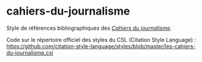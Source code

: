 # cahiers-du-journalisme
Style de références bibliographiques des [*Cahiers du journalisme*](https://cahiersdujournalisme.org/).

Code sur le répertoire officiel des styles du CSL (Citation Style Language) : https://github.com/citation-style-language/styles/blob/master/les-cahiers-du-journalisme.csl
